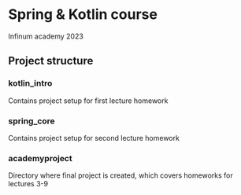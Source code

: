 # Spring & Kotlin course 

Infinum academy 2023

## Project structure

### kotlin_intro

Contains project setup for first lecture homework

### spring_core

Contains project setup for second lecture homework

### academyproject

Directory where final project is created, which covers homeworks for lectures 3-9 
